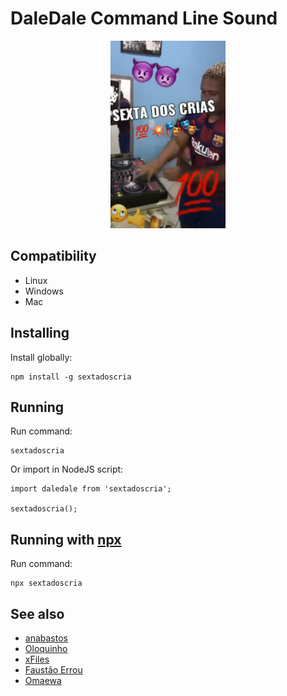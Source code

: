 # DaleDale Command Line Sound

<div style="text-align: center">
    <img src="./sexta.png" height="300"/>
</div>

## Compatibility

- Linux
- Windows
- Mac

## Installing

Install globally:

    npm install -g sextadoscria

## Running

Run command:

    sextadoscria

Or import in NodeJS script:

    import daledale from 'sextadoscria';

    sextadoscria();

## Running with [npx](https://www.npmjs.com/package/npx)

Run command:

    npx sextadoscria

## See also

- [anabastos](https://github.com/anabastos/daledale)
- [Oloquinho](https://github.com/oloquinho/oloquinho)
- [xFiles](https://github.com/BrOrlandi/xfiles/)
- [Faustão Errou](https://github.com/BrOrlandi/faustao-errou/)
- [Omaewa](https://github.com/BrOrlandi/omaewa/)
